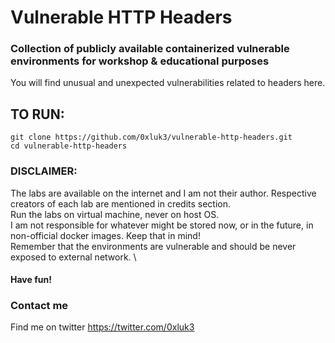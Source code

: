 # Vulnerable HTTP Headers
### Collection of publicly available containerized vulnerable environments for workshop & educational purposes
You will find unusual and unexpected vulnerabilities related to headers here.

## TO RUN:
```
git clone https://github.com/0xluk3/vulnerable-http-headers.git
cd vulnerable-http-headers
```

### DISCLAIMER:
The labs are available on the internet and I am not their author. Respective creators of each lab are mentioned in credits section. \
Run the labs on virtual machine, never on host OS. \
I am not responsible for whatever might be stored now, or in the future, in non-official docker images. Keep that in mind! \
Remember that the environments are vulnerable and should be never exposed to external network. \
#### Have fun!

### Contact me
Find me on twitter https://twitter.com/0xluk3
